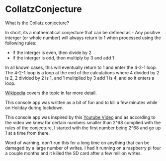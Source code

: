 # CollatzConjecture
What is the Collatz conjecture?

In short, its a mathematical conjecture that can be defined as - Any positive interger (or whole number) will always return to 1 when processed using the following rules:

- If the interger is even, then divide by 2
- If the interger is odd, then multiply by 3 and add 1

In all known cases, this will eventually return to 1 and enter the 4-2-1 loop. The 4-2-1 loop is a loop at the end of the calculations where 4 divided by 2 is 2, 2 divided by 2 is 1, and 1 mulitplied by 3 add 1 is 4, and so it enters a loop.

[Wikipedia](https://en.wikipedia.org/wiki/Collatz_conjecture) covers the topic in far more detail.

This console app was written as a bit of fun and to kill a few minutes while on Holiday during lockdown.

This console app was inspired by this [Youtube Video](https://www.youtube.com/watch?v=094y1Z2wpJg) and as according to the video we knew for certain numbers smaller than 2^68 complied with the rules of the conjecture, I started with the first number being 2^68 and go up 1 at a time from there.

Word of warning, don't run this for a long time on anything that can be damaged by a large number of writes.  I had it running on a raspberry pi four a couple months and it killed the SD card after a few million writes.
